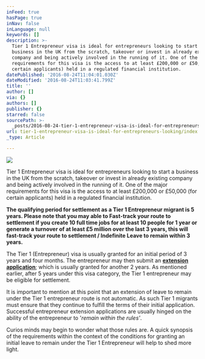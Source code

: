 ```yaml
---
inFeed: true
hasPage: true
inNav: false
inLanguage: null
keywords: []
description: >-
  Tier 1 Entrepreneur visa is ideal for entrepreneurs looking to start a
  business in the UK from the scratch, takeover or invest in already existing
  company and being actively involved in the running of it. One of the major
  requirements for this visa is the access to at least £200,000 or £50,000 (for
  certain applicants) held in a regulated financial institution.
datePublished: '2016-08-24T11:04:01.030Z'
dateModified: '2016-08-24T11:03:41.799Z'
title: ''
author: []
via: {}
authors: []
publisher: {}
starred: false
sourcePath: >-
  _posts/2016-08-24-tier-1-entrepreneur-visa-is-ideal-for-entrepreneurs-looking.md
url: tier-1-entrepreneur-visa-is-ideal-for-entrepreneurs-looking/index.html
_type: Article

---
```

![](https://the-grid-user-content.s3-us-west-2.amazonaws.com/9ac5ec49-e819-4213-bf19-8a26fd1f0917.jpg)

Tier 1 Entrepreneur visa is ideal for entrepreneurs looking to start a business in the UK from the scratch, takeover or invest in already existing company and being actively involved in the running of it. One of the major requirements for this visa is the access to at least £200,000 or £50,000 (for certain applicants) held in a regulated financial institution.

**The qualifying period for settlement as a Tier 1 Entrepreneur migrant is 5 years. Please note that you may able to Fast-track your route to settlement if you create 10 full time jobs for at least 10 people for 1 year or generate a turnover of at least £5 million over the last 3 years, this will fast-track your route to settlement / Indefinite Leave to remain within 3 years.**

The Tier 1 (Entrepreneur) visa is usually granted for an initial period of 3 years and four months. The entrepreneur may then submit an [**extension application**][0]; which is usually granted for another 2 years. As mentioned earlier, after 5 years under this visa category, the Tier 1 entrepreneur may be eligible for settlement.

It is important to mention at this point that an extension of leave to remain under the Tier 1 entrepreneur route is not automatic. As such Tier 1 migrants must ensure that they continue to fulfill the terms of their initial application. Successful entrepreneur extension applications are usually hinged on the ability of the entrepreneur to '_remain within the rules'_.

Curios minds may begin to wonder what those rules are. A quick synopsis of the requirements within the context of the conditions for granting an initial leave to remain under the Tier 1 Entrepreneur will help to shed more light.

[0]: https://www.reissedwards.com/uk-visas/tier-1-entrepreneur-extension/